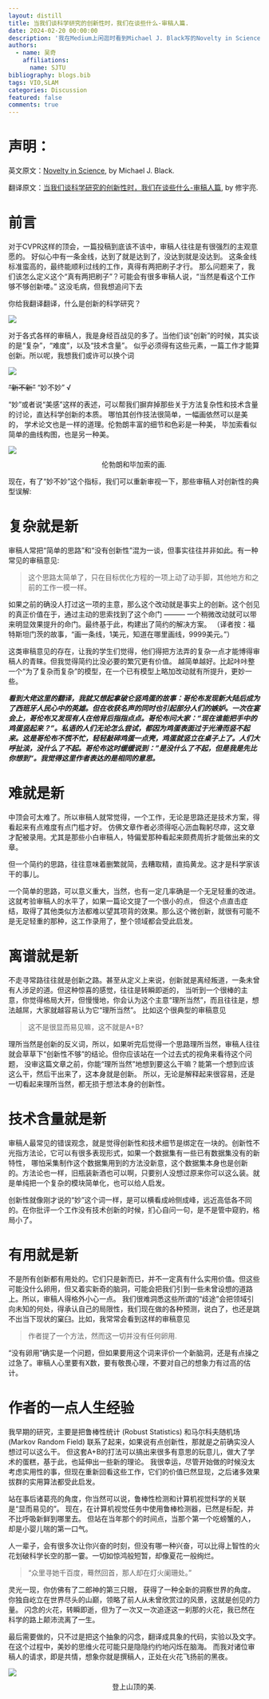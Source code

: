 ```yaml
---
layout: distill
title: 当我们谈科学研究的创新性时，我们在谈些什么-审稿人篇.
date: 2024-02-20 00:00:00
description: '我在Medium上闲逛时看到Michael J. Black写的Novelty in Science，感触颇多，本来已把它翻译成中文，想着贡献给同样在研究中挣扎的中国的小伙伴们。但在和Michael取得授权的时候才知道，修宇亮大佬已把它翻译成中文，而且质量比我本身翻译的更高。因此在取得大佬的同意下，把这篇blog转载过来，希望能有更多的同学看到这篇精彩的blog，也推荐大家点击原链接，阅读体验更好，且大佬的主页也相当精彩，推荐大家去看看。'
authors:
  - name: 吴奇 
    affiliations: 
      name: SJTU
bibliography: blogs.bib
tags: VIO,SLAM
categories: Discussion
featured: false
comments: true
---
```

# 声明：

英文原文：[Novelty in Science](), by Michael J. Black.

翻译原文：[当我们谈科学研究的创新性时，我们在谈些什么-审稿人篇](https://xiuyuliang.cn/blogs/novelty.html), by 修宇亮.

# 前言

对于CVPR这样的顶会，一篇投稿到底该不该中，审稿人往往是有很强烈的主观意愿的。 好似心中有一条金线，达到了就是达到了，没达到就是没达到。 这条金线标准蛮高的，最终能顺利过线的工作，真得有两把刷子才行。 那么问题来了，我们该怎么定义这个“真有两把刷子”？可能会有很多审稿人说，“当然是看这个工作够不够创新喽。” 这没毛病，但我想追问下去

你给我翻译翻译，什么是创新的科学研究？

<div class='l-body'>
<img class="img-fluid rounded z-depth-1" src="{{site.baseurl}}/../assets/img/hello-reviewer/4.png">
</div>

对于各式各样的审稿人，我是身经百战见的多了。当他们谈“创新”的时候，其实谈的是“复杂”，“难度”，以及“技术含量”。 似乎必须得有这些元素，一篇工作才能算创新。所以呢，我想我们或许可以换个词

<div class='l-body'>
<img class="img-fluid rounded z-depth-1" src="{{site.baseurl}}/../assets/img/hello-reviewer/1.jpeg">
</div>

~~“新不新”~~ “妙不妙” √

“妙”或者说“美感”这样的表述，可以帮我们摒弃掉那些关于方法复杂性和技术含量的讨论，直达科学创新的本质。 哪怕其创作技法很简单，一幅画依然可以是美的， 学术论文也是一样的道理。伦勃朗丰富的细节和色彩是一种美， 毕加索看似简单的曲线构图，也是另一种美。

<div class='l-body'>
<img class="img-fluid rounded z-depth-1" src="{{site.baseurl}}/../assets/img/hello-reviewer/2.png">
<figcaption style="text-align: center; margin-top: 10px; margin-bottom: 10px;"> 伦勃朗和毕加索的画. </figcaption>
</div>

现在，有了“妙不妙”这个指标，我们可以重新审视一下，那些审稿人对创新性的典型误解:

# 复杂就是新

审稿人常把“简单的思路”和“没有创新性”混为一谈，但事实往往并非如此。有一种常见的审稿意见:

> 这个思路太简单了，只在目标优化方程的一项上动了动手脚，其他地方和之前的工作一模一样。

如果之前的确没人打过这一项的主意，那么这个改动就是事实上的创新。这个创见的真正价值在于，通过主动的思索找到了这个命门 ——— 一个稍微改动就可以带来明显效果提升的命门。最终基于此，构建出了简约的解决方案。 （译者按：福特斯坦门茨的故事，“画一条线，1美元，知道在哪里画线，9999美元。”）

这类审稿意见的存在，让我的学生们觉得，他们得把方法弄的复杂一点才能博得审稿人的青睐。但我觉得简约比没必要的繁冗更有价值。 越简单越好。比起咔咔整一个“为了复杂而复杂”的模型，在一个已有模型上略加改动就有所提升，更妙一些。

**_看到大佬这里的翻译，我就又想起拿破仑竖鸡蛋的故事：哥伦布发现新大陆后成为了西班牙人民心中的英雄。但在收获名声的同时也引起部分人们的嫉妒。一次在宴会上，哥伦布又发现有人在他背后指指点点。哥伦布问大家：“现在谁能把手中的鸡蛋竖起来？”。私语的人们无论怎么尝试，都因为鸡蛋表面过于光滑而竖不起来。这是哥伦布不慌不忙，轻轻敲碎鸡蛋一点壳，鸡蛋就竖立在桌子上了。人们大呼扯淡，没什么了不起。哥伦布这时缓缓说到：”是没什么了不起，但是我是先比你想到“。我觉得这里作者表达的是相同的意思。_**

# 难就是新

中顶会可太难了。所以审稿人就常觉得，一个工作，无论是思路还是技术方案，得看起来有点难度有点门槛才好。 仿佛文章作者必须得呕心沥血鞠躬尽瘁，这文章才配被录用。尤其是那些小白审稿人，特偏爱那种看起来颇费周折才能做出来的文章。

但一个简约的思路，往往意味着删繁就简，去糟取精，直捣黄龙。这才是科学家该干的事儿。

一个简单的思路，可以意义重大，当然，也有一定几率确是一个无足轻重的改进。这就考验审稿人的水平了，如果一篇论文提了一个很小的点， 但这个点直击症结，取得了其他类似方法都难以望其项背的效果。那么这个微创新，就很有可能不是无足轻重的那种，这工作录用了，整个领域都会受此启发。

# 离谱就是新

不走寻常路往往就是创新之路。甚至从定义上来说，创新就是离经叛道，一条未曾有人涉足的道。但这种惊喜的感觉，往往是转瞬即逝的， 当听到一个很棒的主意，你觉得格局大开，但慢慢地，你会认为这个主意“理所当然”，而且往往是，想法越屌，大家就越容易认为它“理所当然”。 比如这个很典型的审稿意见

> 这不是很显而易见嘛，这不就是A+B?

理所当然是创新的反义词，所以，如果听完后觉得一个思路理所当然，审稿人往往就会草草下“创新性不够”的结论。但你应该站在一个过去式的视角来看待这个问题， 没审这篇文章之前，你能“理所当然”地想到要这么干嘛？能第一个想到应该这么干，然后干出来了，这本身就是创新。 所以，无论是解释起来很容易，还是一切看起来理所当然，都无损于想法本身的创新性。

# 技术含量就是新

审稿人最常见的错误观念，就是觉得创新性和技术细节是绑定在一块的。创新性不光指方法论，它可以有很多表现形式，如果一个数据集有一些已有数据集没有的新特性， 哪怕采集制作这个数据集用到的方法没新意，这个数据集本身也是创新的。方法论也一样，旧瓶装新酒也可以啊，只要别人没想过原来你可以这么装。就是单纯把一个复杂的模块简单化，也可以给人启发。

创新性就像刚才说的“妙”这个词一样，是可以横看成岭侧成峰，远近高低各不同的。在你批评一个工作没有技术创新的时候，扪心自问一句，是不是管中窥豹，格局小了。

# 有用就是新

不是所有创新都有用处的。它们只是新而已，并不一定真有什么实用价值。但这些可能没什么卵用，但又着实新奇的脑洞，可能会把我们引到一些未曾设想的道路上。所以，审稿人得格外小心一点。 我们很难洞悉这些所谓的“歧途”会把领域引向未知的何处，得承认自己的局限性，我们现在做的各种预测，说白了，也还是跳不出当下现状的窠臼。比如，我常常会看到这样的审稿意见

> 作者提了一个方法，然而这一切并没有任何卵用.

“没有卵用”确实是一个问题，但如果要用这个词来评价一个新脑洞，还是有点操之过急了。审稿人心里要有X数，要有敬畏心理，不要对自己的想象力有过高的估计。

# 作者的一点人生经验

我早期的研究，主要是把鲁棒性统计 (Robust Statistics) 和马尔科夫随机场 (Markov Random Field) 联系了起来，如果说有点创新性，那就是之前确实没人想过可以这么干。 但这套A+B的打法可以搞出来很多有意思的玩意儿，做大了学术的蛋糕，基于此，也延伸出一些新的理论。 我很幸运，尽管开始做的时候没太考虑实用性的事，但现在重新回看这些工作，它们的价值已然显现，之后诸多效果拔群的实用算法都受此启发。

站在事后诸葛亮的角度，你当然可以说，鲁棒性检测和计算机视觉科学的关联是“显而易见的”。 现在，在计算机视觉任务中使用鲁棒检测器，已然是标配，并不比呼吸新鲜到哪里去。 但站在当年那个的时间点，当那个第一个吃螃蟹的人，却是小婴儿喘的第一口气。

人一辈子，会有很多次让你兴奋的时刻，但没有哪一种兴奋，可以比得上智性的火花划破科学长空的那一霎。一切如惊鸿般短暂，却像夏花一般绚烂。

> “众里寻她千百度，蓦然回首，那人却在灯火阑珊处。”

灵光一现，你仿佛有了二郎神的第三只眼， 获得了一种全新的洞察世界的角度。你独自屹立在世界尽头的山巅，领略了前人从未曾欣赏过的风景，这就是创见的力量。 闪念的火花，转瞬即逝，但为了一次又一次追逐这一刹那的火花，我已然在科学的路上颠沛流离了一生。

最后需要做的，只不过是把这个抽象的闪念，翻译成具象的代码，实验以及文字。在这个过程中，美妙的思维火花可能只是隐隐约约地闪烁在脑海。 而我对诸位审稿人的请求，即是共情，想象你就是撰稿人，正处在火花飞扬前的黑夜。

<div class='l-body'>
<img class="img-fluid rounded z-depth-1" src="{{site.baseurl}}/../assets/img/hello-reviewer/3.jpeg">
<figcaption style="text-align: center; margin-top: 10px; margin-bottom: 10px;"> 登上山顶的美. </figcaption>
</div>